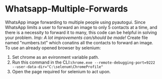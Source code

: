 # Whatsapp-Multiple-Forwards
WhatsApp image forwarding to multiple people using pyautogui.
Since WhatsApp limits a user to forward an image to only 5 contacts at a time, and there is a necessity to forward it to many,
this code can be helpful in solving your problem.
*Imp: A lot improvements can/should  be made!*
Create file named "numbers.txt" which conatins all the contacts to forward an image. 
To use an already opened browser by selenium:
1) Set chrome as an evironment variable path.
2) Run this command in the CLI:``chrome.exe --remote-debugging-port=9222 --user-data-dir="C:\selenum\ChromeProfile"``
3) Open the page required for selenium to act upon.
